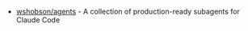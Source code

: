 - [wshobson/agents](https://github.com/wshobson/agents) - A collection of production-ready subagents for Claude Code